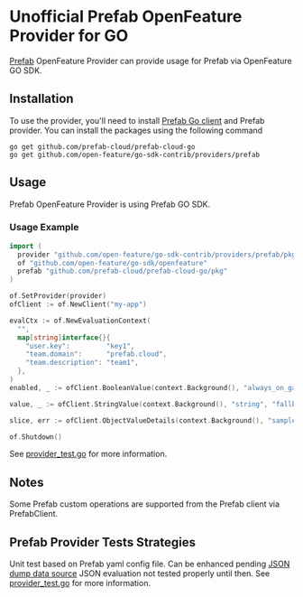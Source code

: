 # Unofficial Prefab OpenFeature Provider for GO

[Prefab](https://www.prefab.cloud/) OpenFeature Provider can provide usage for Prefab via OpenFeature GO SDK.

## Installation

To use the provider, you'll need to install [Prefab Go client](https://github.com/prefab-cloud/prefab-cloud-go) and Prefab provider. You can install the packages using the following command

```shell
go get github.com/prefab-cloud/prefab-cloud-go
go get github.com/open-feature/go-sdk-contrib/providers/prefab
```

## Usage
Prefab OpenFeature Provider is using Prefab GO SDK.

### Usage Example

```go
import (
  provider "github.com/open-feature/go-sdk-contrib/providers/prefab/pkg"
  of "github.com/open-feature/go-sdk/openfeature"
  prefab "github.com/prefab-cloud/prefab-cloud-go/pkg"
)

of.SetProvider(provider)
ofClient := of.NewClient("my-app")

evalCtx := of.NewEvaluationContext(
  "",
  map[string]interface{}{
    "user.key":         "key1",
    "team.domain":      "prefab.cloud",
    "team.description": "team1",
  },
)
enabled, _ := ofClient.BooleanValue(context.Background(), "always_on_gate", false, evalCtx)

value, _ := ofClient.StringValue(context.Background(), "string", "fallback", evalCtx)

slice, err := ofClient.ObjectValueDetails(context.Background(), "sample_list", []string{"a2", "b2"}, evalCtx)

of.Shutdown()

```
See [provider_test.go](./pkg/provider_test.go) for more information.

## Notes
Some Prefab custom operations are supported from the Prefab client via PrefabClient.

## Prefab Provider Tests Strategies

Unit test based on Prefab yaml config file. 
Can be enhanced pending [JSON dump data source](https://github.com/prefab-cloud/prefab-cloud-go/blob/0e3d5a4ba7171bbc4484cc99ccaad4c0c32d7e81/README.md?plain=1#L58)
JSON evaluation not tested properly until then.
See [provider_test.go](./pkg/provider_test.go) for more information.
